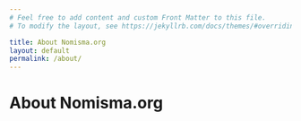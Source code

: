 ```yaml
---
# Feel free to add content and custom Front Matter to this file.
# To modify the layout, see https://jekyllrb.com/docs/themes/#overriding-theme-defaults

title: About Nomisma.org
layout: default
permalink: /about/
---
```


# About Nomisma.org